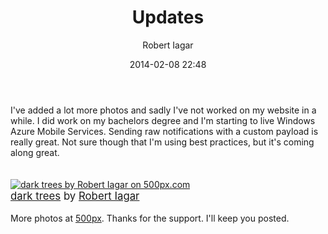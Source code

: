 ﻿---
layout: post
title: Updates
date: 2014-02-08 22:48
author: "Robert Iagar"
comments: true
tags: [500px, Day to day, Life, photos]
---
I've added a lot more photos and sadly I've not worked on my website in a while. I did work on my bachelors degree and I'm starting to live Windows Azure Mobile Services. Sending raw notifications with a custom payload is really great. Not sure though that I'm using best practices, but it's coming along great.<br /><br /><br /><a href="http://500px.com/photo/60385058">  <img src="http://ppcdn.500px.org/60385058/2bc7e832fd9197a461ba4016a0119a387b1357cb/4.jpg" alt="dark trees by Robert Iagar on 500px.com" border="0"></a><br /><font style="font-size:120%;">  <a href="http://500px.com/photo/60385058">dark trees</a>  by   <a href="http://500px.com/RobertIagar">Robert Iagar</a></font><br /><br />More photos at <a href="http://500px.com/RobertIagar">500px</a>. Thanks for the support. I'll keep you posted.
